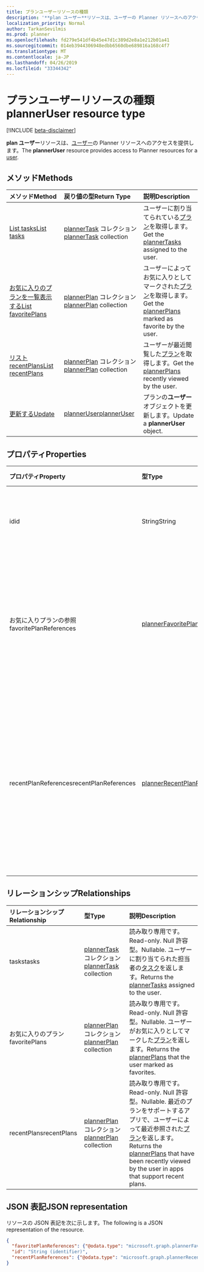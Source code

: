 ```yaml
---
title: プランユーザーリソースの種類
description: '**plan ユーザー**リソースは、ユーザーの Planner リソースへのアクセスを提供します。 '
localization_priority: Normal
author: TarkanSevilmis
ms.prod: planner
ms.openlocfilehash: fd279e541df4b45e47d1c389d2e8a1e212b01a41
ms.sourcegitcommit: 014eb3944306948edbb6560dbe689816a168c4f7
ms.translationtype: MT
ms.contentlocale: ja-JP
ms.lasthandoff: 04/26/2019
ms.locfileid: "33344342"
---
```

# <a name="planneruser-resource-type"></a><span data-ttu-id="5bd53-103">プランユーザーリソースの種類</span><span class="sxs-lookup"><span data-stu-id="5bd53-103">plannerUser resource type</span></span>

[!INCLUDE [beta-disclaimer](../../includes/beta-disclaimer.md)]

<span data-ttu-id="5bd53-104">**plan ユーザー**リソースは、[ユーザー](user.md)の Planner リソースへのアクセスを提供します。</span><span class="sxs-lookup"><span data-stu-id="5bd53-104">The **plannerUser** resource provides access to Planner resources for a [user](user.md).</span></span> 


## <a name="methods"></a><span data-ttu-id="5bd53-105">メソッド</span><span class="sxs-lookup"><span data-stu-id="5bd53-105">Methods</span></span>

| <span data-ttu-id="5bd53-106">メソッド</span><span class="sxs-lookup"><span data-stu-id="5bd53-106">Method</span></span>           | <span data-ttu-id="5bd53-107">戻り値の型</span><span class="sxs-lookup"><span data-stu-id="5bd53-107">Return Type</span></span>    |<span data-ttu-id="5bd53-108">説明</span><span class="sxs-lookup"><span data-stu-id="5bd53-108">Description</span></span>|
|:---------------|:--------|:----------|
|[<span data-ttu-id="5bd53-109">List tasks</span><span class="sxs-lookup"><span data-stu-id="5bd53-109">List tasks</span></span>](../api/planneruser-list-tasks.md) |<span data-ttu-id="5bd53-110">[plannerTask](plannertask.md) コレクション</span><span class="sxs-lookup"><span data-stu-id="5bd53-110">[plannerTask](plannertask.md) collection</span></span>| <span data-ttu-id="5bd53-111">ユーザーに割り当てられている[プラン](plannertask.md)を取得します。</span><span class="sxs-lookup"><span data-stu-id="5bd53-111">Get the [plannerTasks](plannertask.md) assigned to the user.</span></span>|
|[<span data-ttu-id="5bd53-112">お気に入りのプランを一覧表示する</span><span class="sxs-lookup"><span data-stu-id="5bd53-112">List favoritePlans</span></span>](../api/planneruser-list-favoriteplans.md) |<span data-ttu-id="5bd53-113">[plannerPlan](plannerplan.md) コレクション</span><span class="sxs-lookup"><span data-stu-id="5bd53-113">[plannerPlan](plannerplan.md) collection</span></span>| <span data-ttu-id="5bd53-114">ユーザーによってお気に入りとしてマークされた[プラン](plannerplan.md)を取得します。</span><span class="sxs-lookup"><span data-stu-id="5bd53-114">Get the [plannerPlans](plannerplan.md) marked as favorite by the user.</span></span>|
|[<span data-ttu-id="5bd53-115">リスト recentPlans</span><span class="sxs-lookup"><span data-stu-id="5bd53-115">List recentPlans</span></span>](../api/planneruser-list-recentplans.md) |<span data-ttu-id="5bd53-116">[plannerPlan](plannerplan.md) コレクション</span><span class="sxs-lookup"><span data-stu-id="5bd53-116">[plannerPlan](plannerplan.md) collection</span></span>| <span data-ttu-id="5bd53-117">ユーザーが最近閲覧した[プラン](plannerplan.md)を取得します。</span><span class="sxs-lookup"><span data-stu-id="5bd53-117">Get the [plannerPlans](plannerplan.md) recently viewed by the user.</span></span>|
|[<span data-ttu-id="5bd53-118">更新する</span><span class="sxs-lookup"><span data-stu-id="5bd53-118">Update</span></span>](../api/planneruser-update.md) | [<span data-ttu-id="5bd53-119">plannerUser</span><span class="sxs-lookup"><span data-stu-id="5bd53-119">plannerUser</span></span>](planneruser.md)| <span data-ttu-id="5bd53-120">プランの**ユーザー**オブジェクトを更新します。</span><span class="sxs-lookup"><span data-stu-id="5bd53-120">Update a **plannerUser** object.</span></span> |


## <a name="properties"></a><span data-ttu-id="5bd53-121">プロパティ</span><span class="sxs-lookup"><span data-stu-id="5bd53-121">Properties</span></span>
| <span data-ttu-id="5bd53-122">プロパティ</span><span class="sxs-lookup"><span data-stu-id="5bd53-122">Property</span></span>     | <span data-ttu-id="5bd53-123">型</span><span class="sxs-lookup"><span data-stu-id="5bd53-123">Type</span></span>   |<span data-ttu-id="5bd53-124">説明</span><span class="sxs-lookup"><span data-stu-id="5bd53-124">Description</span></span>|
|:---------------|:--------|:----------|
|<span data-ttu-id="5bd53-125">id</span><span class="sxs-lookup"><span data-stu-id="5bd53-125">id</span></span>|<span data-ttu-id="5bd53-126">String</span><span class="sxs-lookup"><span data-stu-id="5bd53-126">String</span></span>| <span data-ttu-id="5bd53-127">読み取り専用。</span><span class="sxs-lookup"><span data-stu-id="5bd53-127">Read-only.</span></span> <span data-ttu-id="5bd53-128">プランユーザーの識別子</span><span class="sxs-lookup"><span data-stu-id="5bd53-128">Identifier of the plannerUser</span></span>|
|<span data-ttu-id="5bd53-129">お気に入りプランの参照</span><span class="sxs-lookup"><span data-stu-id="5bd53-129">favoritePlanReferences</span></span>|[<span data-ttu-id="5bd53-130">plannerFavoritePlanReferenceCollection</span><span class="sxs-lookup"><span data-stu-id="5bd53-130">plannerFavoritePlanReferenceCollection</span></span>](plannerfavoriteplanreferencecollection.md)| <span data-ttu-id="5bd53-131">ユーザーがお気に入りとしてマークしたプランへの参照を含むコレクション。</span><span class="sxs-lookup"><span data-stu-id="5bd53-131">A collection containing the references to the plans that the user has marked as favorites.</span></span>|
|<span data-ttu-id="5bd53-132">recentPlanReferences</span><span class="sxs-lookup"><span data-stu-id="5bd53-132">recentPlanReferences</span></span>|[<span data-ttu-id="5bd53-133">plannerRecentPlanReferenceCollection</span><span class="sxs-lookup"><span data-stu-id="5bd53-133">plannerRecentPlanReferenceCollection</span></span>](plannerrecentplanreferencecollection.md)| <span data-ttu-id="5bd53-134">最近のプランをサポートするアプリで、ユーザーが最近表示したプランへの参照を含むコレクション。</span><span class="sxs-lookup"><span data-stu-id="5bd53-134">A collection containing references to the plans that were viewed recently by the user in apps that support recent plans.</span></span>|

## <a name="relationships"></a><span data-ttu-id="5bd53-135">リレーションシップ</span><span class="sxs-lookup"><span data-stu-id="5bd53-135">Relationships</span></span>
| <span data-ttu-id="5bd53-136">リレーションシップ</span><span class="sxs-lookup"><span data-stu-id="5bd53-136">Relationship</span></span> | <span data-ttu-id="5bd53-137">型</span><span class="sxs-lookup"><span data-stu-id="5bd53-137">Type</span></span>   |<span data-ttu-id="5bd53-138">説明</span><span class="sxs-lookup"><span data-stu-id="5bd53-138">Description</span></span>|
|:---------------|:--------|:----------|
|<span data-ttu-id="5bd53-139">tasks</span><span class="sxs-lookup"><span data-stu-id="5bd53-139">tasks</span></span>|<span data-ttu-id="5bd53-140">[plannerTask](plannertask.md) コレクション</span><span class="sxs-lookup"><span data-stu-id="5bd53-140">[plannerTask](plannertask.md) collection</span></span>| <span data-ttu-id="5bd53-141">読み取り専用です。</span><span class="sxs-lookup"><span data-stu-id="5bd53-141">Read-only.</span></span> <span data-ttu-id="5bd53-142">Null 許容型。</span><span class="sxs-lookup"><span data-stu-id="5bd53-142">Nullable.</span></span> <span data-ttu-id="5bd53-143">ユーザーに割り当てられた担当者の[タスク](plannertask.md)を返します。</span><span class="sxs-lookup"><span data-stu-id="5bd53-143">Returns the [plannerTasks](plannertask.md) assigned to the user.</span></span>|
|<span data-ttu-id="5bd53-144">お気に入りのプラン</span><span class="sxs-lookup"><span data-stu-id="5bd53-144">favoritePlans</span></span>|<span data-ttu-id="5bd53-145">[plannerPlan](plannerplan.md) コレクション</span><span class="sxs-lookup"><span data-stu-id="5bd53-145">[plannerPlan](plannerplan.md) collection</span></span>| <span data-ttu-id="5bd53-146">読み取り専用です。</span><span class="sxs-lookup"><span data-stu-id="5bd53-146">Read-only.</span></span> <span data-ttu-id="5bd53-147">Null 許容型。</span><span class="sxs-lookup"><span data-stu-id="5bd53-147">Nullable.</span></span> <span data-ttu-id="5bd53-148">ユーザーがお気に入りとしてマークした[プラン](plannerplan.md)を返します。</span><span class="sxs-lookup"><span data-stu-id="5bd53-148">Returns the [plannerPlans](plannerplan.md) that the user marked as favorites.</span></span>|
|<span data-ttu-id="5bd53-149">recentPlans</span><span class="sxs-lookup"><span data-stu-id="5bd53-149">recentPlans</span></span>|<span data-ttu-id="5bd53-150">[plannerPlan](plannerplan.md) コレクション</span><span class="sxs-lookup"><span data-stu-id="5bd53-150">[plannerPlan](plannerplan.md) collection</span></span>| <span data-ttu-id="5bd53-151">読み取り専用です。</span><span class="sxs-lookup"><span data-stu-id="5bd53-151">Read-only.</span></span> <span data-ttu-id="5bd53-152">Null 許容型。</span><span class="sxs-lookup"><span data-stu-id="5bd53-152">Nullable.</span></span> <span data-ttu-id="5bd53-153">最近のプランをサポートするアプリで、ユーザーによって最近参照された[プラン](plannerplan.md)を返します。</span><span class="sxs-lookup"><span data-stu-id="5bd53-153">Returns the [plannerPlans](plannerplan.md) that have been recently viewed by the user in apps that support recent plans.</span></span> |

## <a name="json-representation"></a><span data-ttu-id="5bd53-154">JSON 表記</span><span class="sxs-lookup"><span data-stu-id="5bd53-154">JSON representation</span></span>
<span data-ttu-id="5bd53-155">リソースの JSON 表記を次に示します。</span><span class="sxs-lookup"><span data-stu-id="5bd53-155">The following is a JSON representation of the resource.</span></span>

<!-- {
  "blockType": "resource",
  "optionalProperties": [

  ],
  "keyProperty": "id",
  "baseType":"microsoft.graph.entity",  
  "@odata.type": "microsoft.graph.plannerUser"
}-->

```json
{
  "favoritePlanReferences": {"@odata.type": "microsoft.graph.plannerFavoritePlanReferenceCollection"},
  "id": "String (identifier)",
  "recentPlanReferences": {"@odata.type": "microsoft.graph.plannerRecentPlanReferenceCollection"}
}

```

<!-- uuid: 8fcb5dbc-d5aa-4681-8e31-b001d5168d79
2015-10-25 14:57:30 UTC -->
<!--
{
  "type": "#page.annotation",
  "description": "plannerUser resource",
  "keywords": "",
  "section": "documentation",
  "tocPath": "",
  "suppressions": []
}
-->
